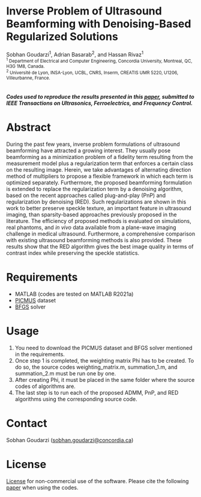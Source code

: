 # Inverse Problem of Ultrasound Beamforming with Denoising-Based Regularized Solutions
Sobhan Goudarzi<sup>1</sup>, Adrian Basarab<sup>2</sup>, and Hassan Rivaz<sup>1\
<sup>1</sup> Department of Electrical and Computer Engineering, Concordia University, Montreal, QC, H3G 1M8, Canada.\
<sup>2</sup> Université de Lyon, INSA-Lyon, UCBL, CNRS, Inserm, CREATIS UMR 5220, U1206, Villeurbanne, France.<br><br>
##### Codes used to reproduce the results presented in this [paper](https://arxiv.org/abs/2206.07926), submitted to IEEE Transactions on Ultrasonics, Ferroelectrics, and Frequency Control.
# Abstract
During the past few years, inverse problem formulations of ultrasound beamforming have attracted a growing interest. They usually pose beamforming as a minimization problem of a fidelity term resulting from the measurement model plus a regularization term that enforces a certain class on the resulting image. Herein, we take advantages of alternating direction method of multipliers to propose a flexible framework in which each term is optimized separately. Furthermore, the proposed beamforming formulation is extended to replace the regularization term by a denoising algorithm, based on the recent approaches called plug-and-play (PnP) and regularization by denoising (RED). Such regularizations are shown in this work to better preserve speckle texture, an important feature in ultrasound imaging, than sparsity-based approaches previously proposed in the literature. The efficiency of proposed methods is evaluated on simulations, real phantoms, and *in vivo* data available from a plane-wave imaging challenge in medical ultrasound. Furthermore, a comprehensive comparison with existing ultrasound beamforming methods is also provided. These results show that the RED algorithm gives the best image quality in terms of contrast index while preserving the speckle statistics.
# Requirements
- MATLAB (codes are tested on MATLAB R2021a)
- [PICMUS](https://www.creatis.insa-lyon.fr/Challenge/IEEE_IUS_2016/download) dataset
- [BFGS](https://www.cs.ubc.ca/~schmidtm/Software/minFunc.html) solver
# Usage
1. You need to download the PICMUS dataset and BFGS solver mentioned in the requirements.
2. Once step 1 is completed, the weighting matrix Phi has to be created. To do so, the source codes weighting_matrix.m, summation_1.m, and summation_2.m must be run one by one. 
3. After creating Phi, it must be placed in the same folder where the source codes of algorithms are. 
4. The last step is to run each of the proposed ADMM, PnP, and RED algorithms using the corresponding source code.
  
# Contact
Sobhan Goudarzi (sobhan.goudarzi@concordia.ca)

# License
[License](https://github.com/Sobhan-Goudarzi/Denoising-Based-Ultrasound-Beamforming/blob/main/LICENSE.txt) for non-commercial use of the software. Please cite the following [paper](https://arxiv.org/abs/2206.07926) when using the codes.
